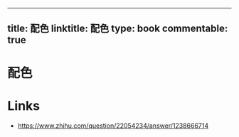 
---
title: 配色
linktitle: 配色
type: book
commentable: true
---

# 配色

# Links

- https://www.zhihu.com/question/22054234/answer/1238666714

    